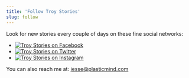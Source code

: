 ```yaml
---
title: 'Follow Troy Stories'
slug: follow
---
```


Look for new stories every couple of days on these fine social networks:

<div class="social">
<ul>
  <li><a href="http://facebook.com/troynystories"><img src="http://jesses-macbook-air.local:5757/user/themes/troystories/images/icon-facebook.png" alt="Troy Stories on Facebook" srcset="http://jesses-macbook-air.local:5757/user/themes/troystories/images/icon-facebook.svg" /></a></li>
  <li><a href="http://twitter.com/troynystories"><img src="http://jesses-macbook-air.local:5757/user/themes/troystories/images/icon-twitter.png" alt="Troy Stories on Twitter" srcset="http://jesses-macbook-air.local:5757/user/themes/troystories/images/icon-twitter.svg" /></a></li>
  <li><a href="http://instagram.com/troystories"><img src="http://jesses-macbook-air.local:5757/user/themes/troystories/images/icon-instagram.png" alt="Troy Stories on Instagram" srcset="http://jesses-macbook-air.local:5757/user/themes/troystories/images/icon-instagram.svg" /></a></li>
</ul>
</div>

You can also reach me at: [jesse@plasticmind.com](mailto:jesse@plasticmind.com)
